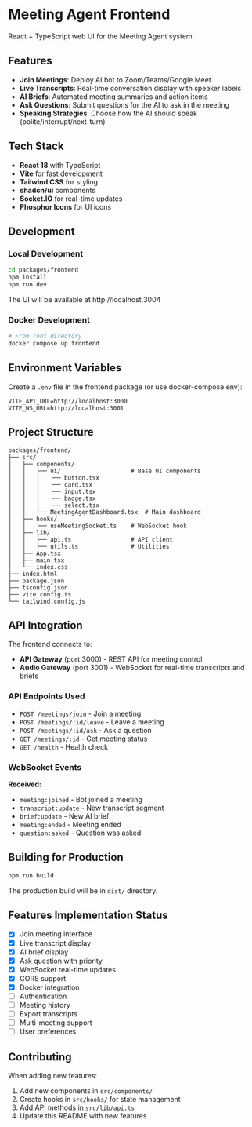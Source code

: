 # Meeting Agent Frontend

React + TypeScript web UI for the Meeting Agent system.

## Features

- **Join Meetings**: Deploy AI bot to Zoom/Teams/Google Meet
- **Live Transcripts**: Real-time conversation display with speaker labels
- **AI Briefs**: Automated meeting summaries and action items
- **Ask Questions**: Submit questions for the AI to ask in the meeting
- **Speaking Strategies**: Choose how the AI should speak (polite/interrupt/next-turn)

## Tech Stack

- **React 18** with TypeScript
- **Vite** for fast development
- **Tailwind CSS** for styling
- **shadcn/ui** components
- **Socket.IO** for real-time updates
- **Phosphor Icons** for UI icons

## Development

### Local Development

```bash
cd packages/frontend
npm install
npm run dev
```

The UI will be available at http://localhost:3004

### Docker Development

```bash
# From root directory
docker compose up frontend
```

## Environment Variables

Create a `.env` file in the frontend package (or use docker-compose env):

```env
VITE_API_URL=http://localhost:3000
VITE_WS_URL=http://localhost:3001
```

## Project Structure

```
packages/frontend/
├── src/
│   ├── components/
│   │   ├── ui/                    # Base UI components
│   │   │   ├── button.tsx
│   │   │   ├── card.tsx
│   │   │   ├── input.tsx
│   │   │   ├── badge.tsx
│   │   │   └── select.tsx
│   │   └── MeetingAgentDashboard.tsx  # Main dashboard
│   ├── hooks/
│   │   └── useMeetingSocket.ts    # WebSocket hook
│   ├── lib/
│   │   ├── api.ts                 # API client
│   │   └── utils.ts               # Utilities
│   ├── App.tsx
│   ├── main.tsx
│   └── index.css
├── index.html
├── package.json
├── tsconfig.json
├── vite.config.ts
└── tailwind.config.js
```

## API Integration

The frontend connects to:

- **API Gateway** (port 3000) - REST API for meeting control
- **Audio Gateway** (port 3001) - WebSocket for real-time transcripts and briefs

### API Endpoints Used

- `POST /meetings/join` - Join a meeting
- `POST /meetings/:id/leave` - Leave a meeting
- `POST /meetings/:id/ask` - Ask a question
- `GET /meetings/:id` - Get meeting status
- `GET /health` - Health check

### WebSocket Events

**Received:**
- `meeting:joined` - Bot joined a meeting
- `transcript:update` - New transcript segment
- `brief:update` - New AI brief
- `meeting:ended` - Meeting ended
- `question:asked` - Question was asked

## Building for Production

```bash
npm run build
```

The production build will be in `dist/` directory.

## Features Implementation Status

- [x] Join meeting interface
- [x] Live transcript display
- [x] AI brief display
- [x] Ask question with priority
- [x] WebSocket real-time updates
- [x] CORS support
- [x] Docker integration
- [ ] Authentication
- [ ] Meeting history
- [ ] Export transcripts
- [ ] Multi-meeting support
- [ ] User preferences

## Contributing

When adding new features:

1. Add new components in `src/components/`
2. Create hooks in `src/hooks/` for state management
3. Add API methods in `src/lib/api.ts`
4. Update this README with new features

